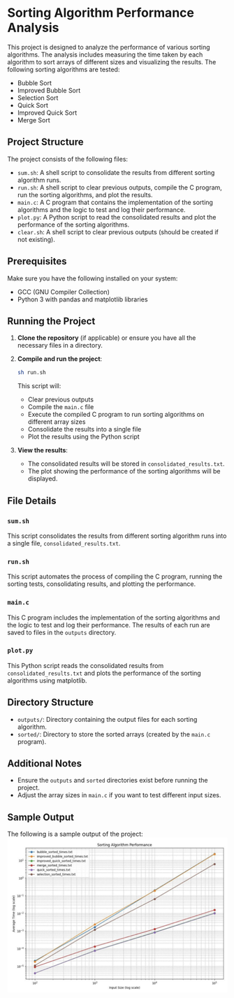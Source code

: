 # Sorting Algorithm Performance Analysis

This project is designed to analyze the performance of various sorting algorithms. The analysis includes measuring the time taken by each algorithm to sort arrays of different sizes and visualizing the results. The following sorting algorithms are tested:

- Bubble Sort
- Improved Bubble Sort
- Selection Sort
- Quick Sort
- Improved Quick Sort
- Merge Sort

## Project Structure

The project consists of the following files:

- `sum.sh`: A shell script to consolidate the results from different sorting algorithm runs.
- `run.sh`: A shell script to clear previous outputs, compile the C program, run the sorting algorithms, and plot the results.
- `main.c`: A C program that contains the implementation of the sorting algorithms and the logic to test and log their performance.
- `plot.py`: A Python script to read the consolidated results and plot the performance of the sorting algorithms.
- `clear.sh`: A shell script to clear previous outputs (should be created if not existing).

## Prerequisites

Make sure you have the following installed on your system:

- GCC (GNU Compiler Collection)
- Python 3 with pandas and matplotlib libraries

## Running the Project

1. **Clone the repository** (if applicable) or ensure you have all the necessary files in a directory.

2. **Compile and run the project**:

   ```bash
   sh run.sh
   ```

   This script will:

   - Clear previous outputs
   - Compile the `main.c` file
   - Execute the compiled C program to run sorting algorithms on different array sizes
   - Consolidate the results into a single file
   - Plot the results using the Python script

3. **View the results**:
   - The consolidated results will be stored in `consolidated_results.txt`.
   - The plot showing the performance of the sorting algorithms will be displayed.

## File Details

### `sum.sh`

This script consolidates the results from different sorting algorithm runs into a single file, `consolidated_results.txt`.

### `run.sh`

This script automates the process of compiling the C program, running the sorting tests, consolidating results, and plotting the performance.

### `main.c`

This C program includes the implementation of the sorting algorithms and the logic to test and log their performance. The results of each run are saved to files in the `outputs` directory.

### `plot.py`

This Python script reads the consolidated results from `consolidated_results.txt` and plots the performance of the sorting algorithms using matplotlib.

## Directory Structure

- `outputs/`: Directory containing the output files for each sorting algorithm.
- `sorted/`: Directory to store the sorted arrays (created by the `main.c` program).

## Additional Notes

- Ensure the `outputs` and `sorted` directories exist before running the project.
- Adjust the array sizes in `main.c` if you want to test different input sizes.

## Sample Output

The following is a sample output of the project:
![Sample Output](sample_output.png)
